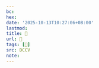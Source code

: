 ```yaml
---
bc:
hex:
date: '2025-10-13T10:27:06+08:00'
lastmod:
title: 􄊩
url: 􄊩
tags: [𢂷]
src: DCCV
note:
---
```

